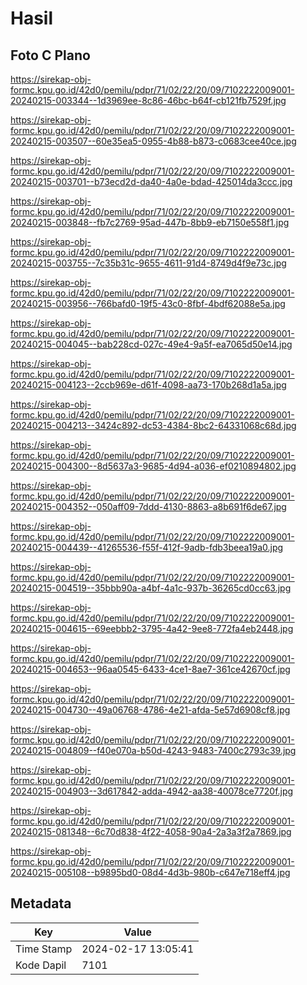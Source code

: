# Hasil

## Foto C Plano

https://sirekap-obj-formc.kpu.go.id/42d0/pemilu/pdpr/71/02/22/20/09/7102222009001-20240215-003344--1d3969ee-8c86-46bc-b64f-cb121fb7529f.jpg

https://sirekap-obj-formc.kpu.go.id/42d0/pemilu/pdpr/71/02/22/20/09/7102222009001-20240215-003507--60e35ea5-0955-4b88-b873-c0683cee40ce.jpg

https://sirekap-obj-formc.kpu.go.id/42d0/pemilu/pdpr/71/02/22/20/09/7102222009001-20240215-003701--b73ecd2d-da40-4a0e-bdad-425014da3ccc.jpg

https://sirekap-obj-formc.kpu.go.id/42d0/pemilu/pdpr/71/02/22/20/09/7102222009001-20240215-003848--fb7c2769-95ad-447b-8bb9-eb7150e558f1.jpg

https://sirekap-obj-formc.kpu.go.id/42d0/pemilu/pdpr/71/02/22/20/09/7102222009001-20240215-003755--7c35b31c-9655-4611-91d4-8749d4f9e73c.jpg

https://sirekap-obj-formc.kpu.go.id/42d0/pemilu/pdpr/71/02/22/20/09/7102222009001-20240215-003956--766bafd0-19f5-43c0-8fbf-4bdf62088e5a.jpg

https://sirekap-obj-formc.kpu.go.id/42d0/pemilu/pdpr/71/02/22/20/09/7102222009001-20240215-004045--bab228cd-027c-49e4-9a5f-ea7065d50e14.jpg

https://sirekap-obj-formc.kpu.go.id/42d0/pemilu/pdpr/71/02/22/20/09/7102222009001-20240215-004123--2ccb969e-d61f-4098-aa73-170b268d1a5a.jpg

https://sirekap-obj-formc.kpu.go.id/42d0/pemilu/pdpr/71/02/22/20/09/7102222009001-20240215-004213--3424c892-dc53-4384-8bc2-64331068c68d.jpg

https://sirekap-obj-formc.kpu.go.id/42d0/pemilu/pdpr/71/02/22/20/09/7102222009001-20240215-004300--8d5637a3-9685-4d94-a036-ef0210894802.jpg

https://sirekap-obj-formc.kpu.go.id/42d0/pemilu/pdpr/71/02/22/20/09/7102222009001-20240215-004352--050aff09-7ddd-4130-8863-a8b691f6de67.jpg

https://sirekap-obj-formc.kpu.go.id/42d0/pemilu/pdpr/71/02/22/20/09/7102222009001-20240215-004439--41265536-f55f-412f-9adb-fdb3beea19a0.jpg

https://sirekap-obj-formc.kpu.go.id/42d0/pemilu/pdpr/71/02/22/20/09/7102222009001-20240215-004519--35bbb90a-a4bf-4a1c-937b-36265cd0cc63.jpg

https://sirekap-obj-formc.kpu.go.id/42d0/pemilu/pdpr/71/02/22/20/09/7102222009001-20240215-004615--69eebbb2-3795-4a42-9ee8-772fa4eb2448.jpg

https://sirekap-obj-formc.kpu.go.id/42d0/pemilu/pdpr/71/02/22/20/09/7102222009001-20240215-004653--96aa0545-6433-4ce1-8ae7-361ce42670cf.jpg

https://sirekap-obj-formc.kpu.go.id/42d0/pemilu/pdpr/71/02/22/20/09/7102222009001-20240215-004730--49a06768-4786-4e21-afda-5e57d6908cf8.jpg

https://sirekap-obj-formc.kpu.go.id/42d0/pemilu/pdpr/71/02/22/20/09/7102222009001-20240215-004809--f40e070a-b50d-4243-9483-7400c2793c39.jpg

https://sirekap-obj-formc.kpu.go.id/42d0/pemilu/pdpr/71/02/22/20/09/7102222009001-20240215-004903--3d617842-adda-4942-aa38-40078ce7720f.jpg

https://sirekap-obj-formc.kpu.go.id/42d0/pemilu/pdpr/71/02/22/20/09/7102222009001-20240215-081348--6c70d838-4f22-4058-90a4-2a3a3f2a7869.jpg

https://sirekap-obj-formc.kpu.go.id/42d0/pemilu/pdpr/71/02/22/20/09/7102222009001-20240215-005108--b9895bd0-08d4-4d3b-980b-c647e718eff4.jpg


## Metadata

| Key        | Value               |
| ---------- | ------------------- |
| Time Stamp | 2024-02-17 13:05:41 |
| Kode Dapil | 7101                |



